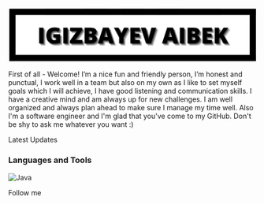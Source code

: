 ![Header](https://github.com/itsmylifestyle/Itsmylifestyle/blob/main/assets/pa.jpg)

First of all - Welcome! I’m a nice fun and friendly person, I’m honest and punctual, I work well in a team but also on my own as I like to set myself goals which I will achieve, I have good listening and communication skills. I have a creative mind and am always up for new challenges. I am well organized and always plan ahead to make sure I manage my time well.
Also I'm a software engineer and I'm glad that you've come to my GitHub. Don't be shy to ask me whatever you want :)

Latest Updates

### Languages and Tools
![Java](https://img.shields.io/badge/-Java-green)

Follow me
